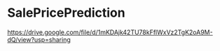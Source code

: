 # SalePricePrediction

https://drive.google.com/file/d/1mKDAjk42TU78kFflWxVz2TgK2oA9M-dQ/view?usp=sharing
